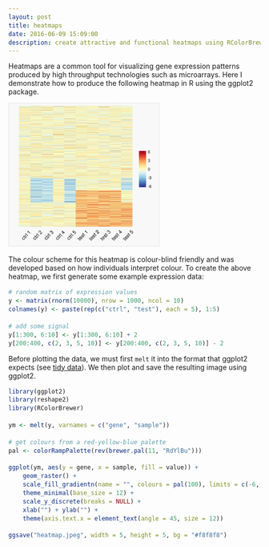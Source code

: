 ```yaml
---
layout: post
title: heatmaps
date: 2016-06-09 15:09:00
description: create attractive and functional heatmaps using RColorBrewer and ggplot2
---
```


Heatmaps are a common tool for visualizing gene expression patterns produced by
high throughput technologies such as microarrays. Here I demonstrate how to 
produce the following heatmap in R using the ggplot2 package.


<style type="text/css"> img { max-width: 60%; height: auto; } </style>

<img src="/img/heatmap.jpeg">

The colour scheme for this heatmap is colour-blind friendly and was developed 
based on how individuals interpret colour. To create the above heatmap, we first
generate some example expression data:


```r
# random matrix of expression values
y <- matrix(rnorm(10000), nrow = 1000, ncol = 10)
colnames(y) <- paste(rep(c("ctrl", "test"), each = 5), 1:5)

# add some signal
y[1:300, 6:10] <- y[1:300, 6:10] + 2
y[200:400, c(2, 3, 5, 10)] <- y[200:400, c(2, 3, 5, 10)] - 2
```

Before plotting the data, we must first `melt` it into the format that ggplot2 
expects (see <a href="http://vita.had.co.nz/papers/tidy-data.pdf" target="blank">tidy data</a>). We then plot and save the resulting image using ggplot2.


```r
library(ggplot2)
library(reshape2)
library(RColorBrewer)

ym <- melt(y, varnames = c("gene", "sample"))

# get colours from a red-yellow-blue palette
pal <- colorRampPalette(rev(brewer.pal(11, "RdYlBu")))

ggplot(ym, aes(y = gene, x = sample, fill = value)) +
    geom_raster() + 
    scale_fill_gradientn(name = "", colours = pal(100), limits = c(-6, 6)) + 
    theme_minimal(base_size = 12) + 
    scale_y_discrete(breaks = NULL) +
    xlab("") + ylab("") +
    theme(axis.text.x = element_text(angle = 45, size = 12))

ggsave("heatmap.jpeg", width = 5, height = 5, bg = "#f8f8f8")
```
